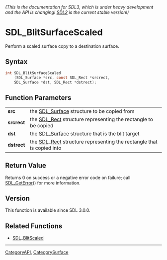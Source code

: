 ###### (This is the documentation for SDL3, which is under heavy development and the API is changing! [SDL2](https://wiki.libsdl.org/SDL2/) is the current stable version!)
# SDL_BlitSurfaceScaled

Perform a scaled surface copy to a destination surface.

## Syntax

```c
int SDL_BlitSurfaceScaled
    (SDL_Surface *src, const SDL_Rect *srcrect,
    SDL_Surface *dst, SDL_Rect *dstrect);

```

## Function Parameters

|                 |                                                                                   |
| --------------- | --------------------------------------------------------------------------------- |
| **src**         | the [SDL_Surface](SDL_Surface) structure to be copied from                        |
| **srcrect**     | the [SDL_Rect](SDL_Rect) structure representing the rectangle to be copied        |
| **dst**         | the [SDL_Surface](SDL_Surface) structure that is the blit target                  |
| **dstrect**     | the [SDL_Rect](SDL_Rect) structure representing the rectangle that is copied into |

## Return Value

Returns 0 on success or a negative error code on failure; call
[SDL_GetError](SDL_GetError)() for more information.

## Version

This function is available since SDL 3.0.0.

## Related Functions

* [SDL_BlitScaled](SDL_BlitScaled)

----
[CategoryAPI](CategoryAPI), [CategorySurface](CategorySurface)


